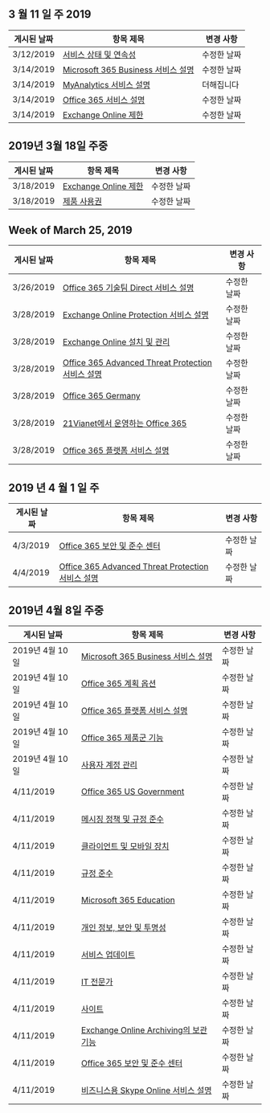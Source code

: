 <!-- This file is generated automatically each week. Changes made to this file will be overwritten.-->




## <a name="week-of-march-11-2019"></a>3 월 11 일 주 2019


| 게시된 날짜 |항목 제목 | 변경 사항 |
|------|------------|--------|
| 3/12/2019 | [서비스 상태 및 연속성](/Office365/ServiceDescriptions/office-365-platform-service-description/service-health-and-continuity) | 수정한 날짜 |
| 3/14/2019 | [Microsoft 365 Business 서비스 설명](/Office365/ServiceDescriptions/microsoft-365-business-service-description) | 수정한 날짜 |
| 3/14/2019 | [MyAnalytics 서비스 설명](/Office365/ServiceDescriptions/mya-service-description) | 더해집니다 |
| 3/14/2019 | [Office 365 서비스 설명](/Office365/ServiceDescriptions/office-365-service-descriptions-technet-library) | 수정한 날짜 |
| 3/14/2019 | [Exchange Online 제한](/Office365/ServiceDescriptions/exchange-online-service-description/exchange-online-limits) | 수정한 날짜 |


## <a name="week-of-march-18-2019"></a>2019년 3월 18일 주중


| 게시된 날짜 |항목 제목 | 변경 사항 |
|------|------------|--------|
| 3/18/2019 | [Exchange Online 제한](/Office365/ServiceDescriptions/exchange-online-service-description/exchange-online-limits) | 수정한 날짜 |
| 3/18/2019 | [제품 사용권](/Office365/ServiceDescriptions/office-365-platform-service-description/product-use-rights) | 수정한 날짜 |


## <a name="week-of-march-25-2019"></a>Week of March 25, 2019


| 게시된 날짜 |항목 제목 | 변경 사항 |
|------|------------|--------|
| 3/26/2019 | [Office 365 기술팀 Direct 서비스 설명](/Office365/ServiceDescriptions/office-365-engineering-direct-service-description) | 수정한 날짜 |
| 3/28/2019 | [Exchange Online Protection 서비스 설명](/Office365/ServiceDescriptions/exchange-online-protection-service-description/exchange-online-protection-service-description) | 수정한 날짜 |
| 3/28/2019 | [Exchange Online 설치 및 관리](/Office365/ServiceDescriptions/exchange-online-service-description/exchange-online-setup-and-administration) | 수정한 날짜 |
| 3/28/2019 | [Office 365 Advanced Threat Protection 서비스 설명](/Office365/ServiceDescriptions/office-365-advanced-threat-protection-service-description) | 수정한 날짜 |
| 3/28/2019 | [Office 365 Germany](/Office365/ServiceDescriptions/office-365-platform-service-description/office-365-germany) | 수정한 날짜 |
| 3/28/2019 | [21Vianet에서 운영하는 Office 365](/Office365/ServiceDescriptions/office-365-platform-service-description/office-365-operated-by-21vianet) | 수정한 날짜 |
| 3/28/2019 | [Office 365 플랫폼 서비스 설명](/Office365/ServiceDescriptions/office-365-platform-service-description/office-365-platform-service-description) | 수정한 날짜 |


## <a name="week-of-april-01-2019"></a>2019 년 4 월 1 일 주


| 게시된 날짜 |항목 제목 | 변경 사항 |
|------|------------|--------|
| 4/3/2019 | [Office 365 보안 및 준수 센터](/Office365/ServiceDescriptions/office-365-platform-service-description/office-365-securitycompliance-center) | 수정한 날짜 |
| 4/4/2019 | [Office 365 Advanced Threat Protection 서비스 설명](/Office365/ServiceDescriptions/office-365-advanced-threat-protection-service-description) | 수정한 날짜 |


## <a name="week-of-april-08-2019"></a>2019년 4월 8일 주중


| 게시된 날짜 |항목 제목 | 변경 사항 |
|------|------------|--------|
| 2019년 4월 10일 | [Microsoft 365 Business 서비스 설명](/Office365/ServiceDescriptions/microsoft-365-business-service-description) | 수정한 날짜 |
| 2019년 4월 10일 | [Office 365 계획 옵션](/Office365/ServiceDescriptions/office-365-platform-service-description/office-365-plan-options) | 수정한 날짜 |
| 2019년 4월 10일 | [Office 365 플랫폼 서비스 설명](/Office365/ServiceDescriptions/office-365-platform-service-description/office-365-platform-service-description) | 수정한 날짜 |
| 2019년 4월 10일 | [Office 365 제품군 기능](/Office365/ServiceDescriptions/office-365-platform-service-description/office-365-suite-features) | 수정한 날짜 |
| 2019년 4월 10일 | [사용자 계정 관리](/Office365/ServiceDescriptions/office-365-platform-service-description/user-account-management) | 수정한 날짜 |
| 4/11/2019 | [Office 365 US Government](/Office365/ServiceDescriptions/office-365-platform-service-description/office-365-us-government/office-365-us-government) | 수정한 날짜 |
| 4/11/2019 | [메시징 정책 및 규정 준수](/Office365/ServiceDescriptions/exchange-online-protection-service-description/messaging-policy-and-compliance-servicedesc) | 수정한 날짜 |
| 4/11/2019 | [클라이언트 및 모바일 장치](/Office365/ServiceDescriptions/exchange-online-service-description/clients-and-mobile-devices) | 수정한 날짜 |
| 4/11/2019 | [규정 준수](/Office365/ServiceDescriptions/office-365-platform-service-description/compliance-servicedesc) | 수정한 날짜 |
| 4/11/2019 | [Microsoft 365 Education](/Office365/ServiceDescriptions/office-365-platform-service-description/microsoft-365-education) | 수정한 날짜 |
| 4/11/2019 | [개인 정보, 보안 및 투명성](/Office365/ServiceDescriptions/office-365-platform-service-description/privacy-security-and-transparency) | 수정한 날짜 |
| 4/11/2019 | [서비스 업데이트](/Office365/ServiceDescriptions/office-365-platform-service-description/service-updates) | 수정한 날짜 |
| 4/11/2019 | [IT 전문가](/Office365/ServiceDescriptions/sharepoint-online-service-description/it-professional) | 수정한 날짜 |
| 4/11/2019 | [사이트](/Office365/ServiceDescriptions/sharepoint-online-service-description/sites-servicedesc) | 수정한 날짜 |
| 4/11/2019 | [Exchange Online Archiving의 보관 기능](/Office365/ServiceDescriptions/exchange-online-archiving-service-description/archive-features) | 수정한 날짜 |
| 4/11/2019 | [Office 365 보안 및 준수 센터](/Office365/ServiceDescriptions/office-365-platform-service-description/office-365-securitycompliance-center) | 수정한 날짜 |
| 4/11/2019 | [비즈니스용 Skype Online 서비스 설명](/Office365/ServiceDescriptions/skype-for-business-online-service-description/skype-for-business-online-service-description) | 수정한 날짜 |
